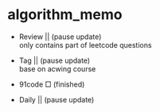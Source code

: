 # algorithm_memo

- Review || (pause update)    
only contains part of leetcode questions  

- Tag  || (pause update)     
base on acwing course   

- 91code □ (finished)

- Daily || (pause update) 



